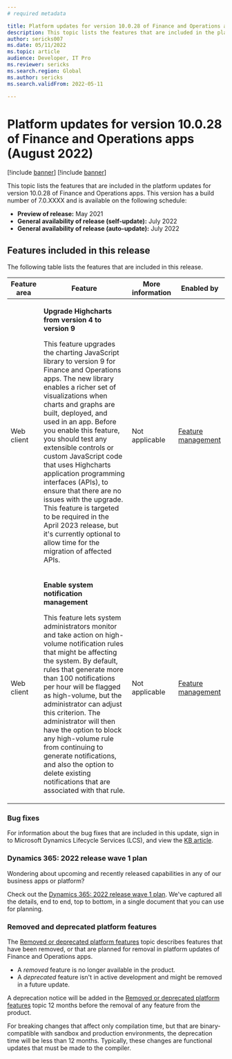 ```yaml
---
# required metadata

title: Platform updates for version 10.0.28 of Finance and Operations apps (August 2022)
description: This topic lists the features that are included in the platform updates for version 10.0.28 of Finance and Operations apps.
author: sericks007
ms.date: 05/11/2022
ms.topic: article
audience: Developer, IT Pro
ms.reviewer: sericks
ms.search.region: Global
ms.author: sericks
ms.search.validFrom: 2022-05-11

---
```

# Platform updates for version 10.0.28 of Finance and Operations apps (August 2022)

[!include [banner](../includes/banner.md)]
[!include [banner](../includes/preview-banner.md)]

This topic lists the features that are included in the platform updates for version 10.0.28 of Finance and Operations apps. This version has a build number of 7.0.XXXX and is available on the following schedule:

- **Preview of release:** May 2021
- **General availability of release (self-update):** July 2022
- **General availability of release (auto-update):** July 2022

## Features included in this release

The following table lists the features that are included in this release.

| Feature area | Feature | More information | Enabled by |
|--------------|---------|------------------|------------|
| Web client | <p>**Upgrade Highcharts from version 4 to version 9**</p><p>This feature upgrades the charting JavaScript library to version 9 for Finance and Operations apps. The new library enables a richer set of visualizations when charts and graphs are built, deployed, and used in an app. Before you enable this feature, you should test any extensible controls or custom JavaScript code that uses Highcharts application programming interfaces (APIs), to ensure that there are no issues with the upgrade. This feature is targeted to be required in the April 2023 release, but it's currently optional to allow time for the migration of affected APIs.</p> | Not applicable | [Feature management](../../fin-ops/get-started/feature-management/feature-management-overview.md) |
| Web client  | <p>**Enable system notification management**</p><p>This feature lets system administrators monitor and take action on high-volume notification rules that might be affecting the system. By default, rules that generate more than 100 notifications per hour will be flagged as high-volume, but the administrator can adjust this criterion. The administrator will then have the option to block any high-volume rule from continuing to generate notifications, and also the option to delete existing notifications that are associated with that rule.</p>  | Not applicable | [Feature management](../../fin-ops/get-started/feature-management/feature-management-overview.md) |

### Bug fixes

For information about the bug fixes that are included in this update, sign in to Microsoft Dynamics Lifecycle Services (LCS), and view the [KB article](https://lcs.dynamics.com/).

### Dynamics 365: 2022 release wave 1 plan

Wondering about upcoming and recently released capabilities in any of our business apps or platform?

Check out the [Dynamics 365: 2022 release wave 1 plan](/dynamics365-release-plan/2022wave1/). We've captured all the details, end to end, top to bottom, in a single document that you can use for planning.

### Removed and deprecated platform features

The [Removed or deprecated platform features](removed-deprecated-features-platform-updates.md) topic describes features that have been removed, or that are planned for removal in platform updates of Finance and Operations apps.

- A *removed* feature is no longer available in the product.
- A *deprecated* feature isn't in active development and might be removed in a future update.

A deprecation notice will be added in the [Removed or deprecated platform features](removed-deprecated-features-platform-updates.md) topic 12 months before the removal of any feature from the product.

For breaking changes that affect only compilation time, but that are binary-compatible with sandbox and production environments, the deprecation time will be less than 12 months. Typically, these changes are functional updates that must be made to the compiler.
